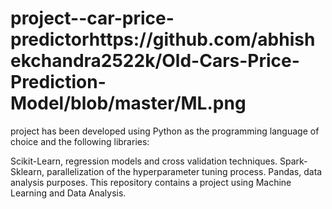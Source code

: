 # project--car-price-predictorhttps://github.com/abhishekchandra2522k/Old-Cars-Price-Prediction-Model/blob/master/ML.png
 
 project has been developed using Python as the programming language of choice and the following libraries:

Scikit-Learn, regression models and cross validation techniques.
Spark-Sklearn, parallelization of the hyperparameter tuning process.
Pandas, data analysis purposes.
This repository contains a project using Machine Learning and Data Analysis.



